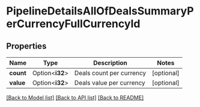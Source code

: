 # PipelineDetailsAllOfDealsSummaryPerCurrencyFullCurrencyId

## Properties

Name | Type | Description | Notes
------------ | ------------- | ------------- | -------------
**count** | Option<**i32**> | Deals count per currency | [optional]
**value** | Option<**i32**> | Deals value per currency | [optional]

[[Back to Model list]](../README.md#documentation-for-models) [[Back to API list]](../README.md#documentation-for-api-endpoints) [[Back to README]](../README.md)


